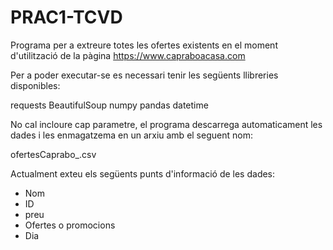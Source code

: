 # PRAC1-TCVD

Programa per a extreure totes les ofertes existents en el moment d'utilització de la pàgina https://www.capraboacasa.com

Per a poder executar-se es necessari tenir les següents llibreries disponibles:

requests
BeautifulSoup
numpy
pandas
datetime

No cal incloure cap parametre, el programa descarrega automaticament les dades i les enmagatzema en un arxiu amb el seguent nom:

ofertesCaprabo_<dia>.csv
  
Actualment exteu els següents punts d'informació de les dades:

- Nom
- ID
- preu
- Ofertes o promocions
- Dia
